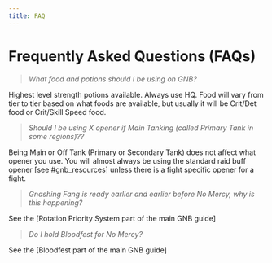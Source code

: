 ```yaml
---
title: FAQ
---
```

# Frequently Asked Questions (FAQs)

> *What food and potions should I be using on GNB?*

Highest level strength potions available. Always use HQ. Food will vary from tier to tier based on what foods are available, but usually it will be Crit/Det food or Crit/Skill Speed food.


> *Should I be using X opener if Main Tanking (called Primary Tank in some regions)??*

Being Main or Off Tank (Primary or Secondary Tank) does not affect what opener you use. You will almost always be using the standard raid buff opener [see #gnb_resources] unless there is a fight specific opener for a fight. 


> *Gnashing Fang is ready earlier and earlier before No Mercy, why is this happening?*

See the [Rotation Priority System part of the main GNB guide] 


> *Do I hold Bloodfest for No Mercy?*

See the [Bloodfest part of the main GNB guide]
